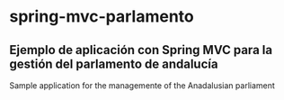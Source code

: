 # spring-mvc-parlamento
Ejemplo de aplicación con Spring MVC para la gestión del parlamento de andalucía
--------------------------------------------------------------------------------------
Sample application for the managemente of the Anadalusian parliament
